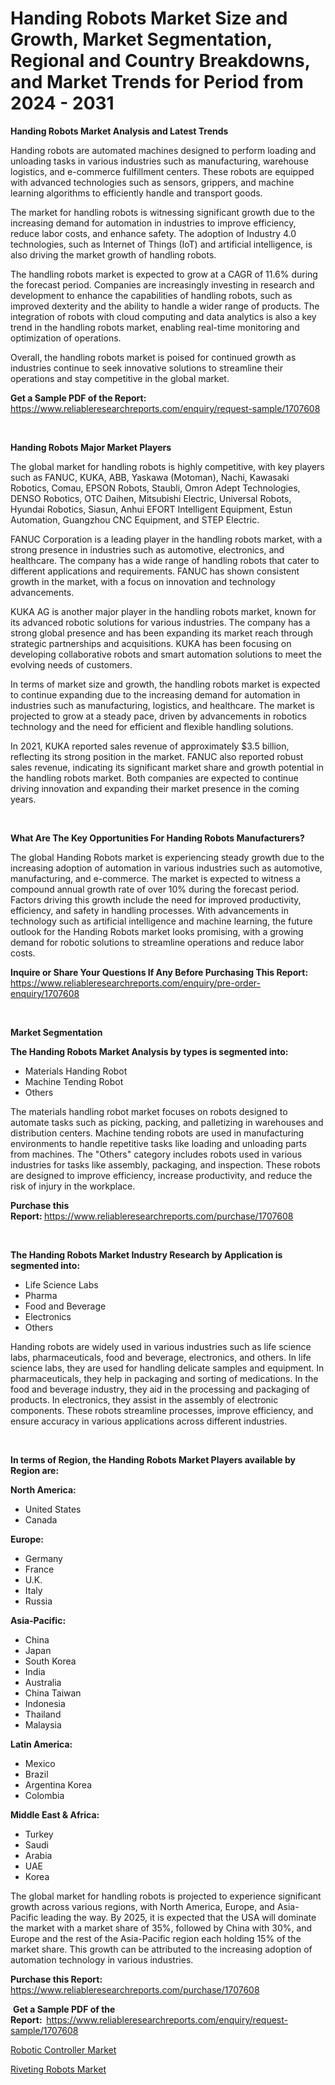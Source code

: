 <p><h1>Handing Robots Market Size and Growth, Market Segmentation, Regional and Country Breakdowns, and Market Trends for Period from 2024 -  2031</h1></p><p><strong>Handing Robots Market Analysis and Latest Trends</strong></p>
<p><p>Handing robots are automated machines designed to perform loading and unloading tasks in various industries such as manufacturing, warehouse logistics, and e-commerce fulfillment centers. These robots are equipped with advanced technologies such as sensors, grippers, and machine learning algorithms to efficiently handle and transport goods.</p><p>The market for handling robots is witnessing significant growth due to the increasing demand for automation in industries to improve efficiency, reduce labor costs, and enhance safety. The adoption of Industry 4.0 technologies, such as Internet of Things (IoT) and artificial intelligence, is also driving the market growth of handling robots.</p><p>The handling robots market is expected to grow at a CAGR of 11.6% during the forecast period. Companies are increasingly investing in research and development to enhance the capabilities of handling robots, such as improved dexterity and the ability to handle a wider range of products. The integration of robots with cloud computing and data analytics is also a key trend in the handling robots market, enabling real-time monitoring and optimization of operations.</p><p>Overall, the handling robots market is poised for continued growth as industries continue to seek innovative solutions to streamline their operations and stay competitive in the global market.</p></p>
<p><strong>Get a Sample PDF of the Report:&nbsp;</strong> <a href="https://www.reliableresearchreports.com/enquiry/request-sample/1707608">https://www.reliableresearchreports.com/enquiry/request-sample/1707608</a></p>
<p>&nbsp;</p>
<p><strong>Handing Robots Major Market Players</strong></p>
<p><p>The global market for handling robots is highly competitive, with key players such as FANUC, KUKA, ABB, Yaskawa (Motoman), Nachi, Kawasaki Robotics, Comau, EPSON Robots, Staubli, Omron Adept Technologies, DENSO Robotics, OTC Daihen, Mitsubishi Electric, Universal Robots, Hyundai Robotics, Siasun, Anhui EFORT Intelligent Equipment, Estun Automation, Guangzhou CNC Equipment, and STEP Electric.</p><p>FANUC Corporation is a leading player in the handling robots market, with a strong presence in industries such as automotive, electronics, and healthcare. The company has a wide range of handling robots that cater to different applications and requirements. FANUC has shown consistent growth in the market, with a focus on innovation and technology advancements.</p><p>KUKA AG is another major player in the handling robots market, known for its advanced robotic solutions for various industries. The company has a strong global presence and has been expanding its market reach through strategic partnerships and acquisitions. KUKA has been focusing on developing collaborative robots and smart automation solutions to meet the evolving needs of customers.</p><p>In terms of market size and growth, the handling robots market is expected to continue expanding due to the increasing demand for automation in industries such as manufacturing, logistics, and healthcare. The market is projected to grow at a steady pace, driven by advancements in robotics technology and the need for efficient and flexible handling solutions.</p><p>In 2021, KUKA reported sales revenue of approximately $3.5 billion, reflecting its strong position in the market. FANUC also reported robust sales revenue, indicating its significant market share and growth potential in the handling robots market. Both companies are expected to continue driving innovation and expanding their market presence in the coming years.</p></p>
<p>&nbsp;</p>
<p><strong>What Are The Key Opportunities For Handing Robots Manufacturers?</strong></p>
<p><p>The global Handing Robots market is experiencing steady growth due to the increasing adoption of automation in various industries such as automotive, manufacturing, and e-commerce. The market is expected to witness a compound annual growth rate of over 10% during the forecast period. Factors driving this growth include the need for improved productivity, efficiency, and safety in handling processes. With advancements in technology such as artificial intelligence and machine learning, the future outlook for the Handing Robots market looks promising, with a growing demand for robotic solutions to streamline operations and reduce labor costs.</p></p>
<p><strong>Inquire or Share Your Questions If Any Before Purchasing This Report:</strong> <a href="https://www.reliableresearchreports.com/enquiry/pre-order-enquiry/1707608">https://www.reliableresearchreports.com/enquiry/pre-order-enquiry/1707608</a></p>
<p>&nbsp;</p>
<p><strong>Market Segmentation</strong></p>
<p><strong>The Handing Robots Market Analysis by types is segmented into:</strong></p>
<p><ul><li>Materials Handing Robot</li><li>Machine Tending Robot</li><li>Others</li></ul></p>
<p><p>The materials handling robot market focuses on robots designed to automate tasks such as picking, packing, and palletizing in warehouses and distribution centers. Machine tending robots are used in manufacturing environments to handle repetitive tasks like loading and unloading parts from machines. The "Others" category includes robots used in various industries for tasks like assembly, packaging, and inspection. These robots are designed to improve efficiency, increase productivity, and reduce the risk of injury in the workplace.</p></p>
<p><strong>Purchase this Report:&nbsp;</strong><a href="https://www.reliableresearchreports.com/purchase/1707608">https://www.reliableresearchreports.com/purchase/1707608</a></p>
<p>&nbsp;</p>
<p><strong>The Handing Robots Market Industry Research by Application is segmented into:</strong></p>
<p><ul><li>Life Science Labs</li><li>Pharma</li><li>Food and Beverage</li><li>Electronics</li><li>Others</li></ul></p>
<p><p>Handing robots are widely used in various industries such as life science labs, pharmaceuticals, food and beverage, electronics, and others. In life science labs, they are used for handling delicate samples and equipment. In pharmaceuticals, they help in packaging and sorting of medications. In the food and beverage industry, they aid in the processing and packaging of products. In electronics, they assist in the assembly of electronic components. These robots streamline processes, improve efficiency, and ensure accuracy in various applications across different industries.</p></p>
<p>&nbsp;</p>
<p><strong>In terms of Region, the Handing Robots Market Players available by Region are:</strong></p>
<p>
    <p> <strong> North America: </strong>
        <ul>
            <li>United States</li>
            <li>Canada</li>
        </ul>
        </p> 
    <p> <strong> Europe: </strong>
        <ul>
            <li>Germany</li>
            <li>France</li>
            <li>U.K.</li>
            <li>Italy</li>
            <li>Russia</li>
        </ul>
        </p> 
    <p> <strong> Asia-Pacific: </strong>
        <ul>
            <li>China</li>
            <li>Japan</li>
            <li>South Korea</li>
            <li>India</li>
            <li>Australia</li>
            <li>China Taiwan</li>
            <li>Indonesia</li>
            <li>Thailand</li>
            <li>Malaysia</li>
        </ul>
        </p> 
    <p> <strong> Latin America: </strong>
        <ul>
            <li>Mexico</li>
            <li>Brazil</li>
            <li>Argentina Korea</li>
            <li>Colombia</li>
        </ul>
        </p> 
    <p> <strong> Middle East & Africa: </strong>
        <ul>
            <li>Turkey</li>
            <li>Saudi</li>
            <li>Arabia</li>
            <li>UAE</li>
            <li>Korea</li>
        </ul>
    </p>
    </p>
<p><p>The global market for handling robots is projected to experience significant growth across various regions, with North America, Europe, and Asia-Pacific leading the way. By 2025, it is expected that the USA will dominate the market with a market share of 35%, followed by China with 30%, and Europe and the rest of the Asia-Pacific region each holding 15% of the market share. This growth can be attributed to the increasing adoption of automation technology in various industries.</p></p>
<p><strong>Purchase this Report: </strong><a href="https://www.reliableresearchreports.com/purchase/1707608">https://www.reliableresearchreports.com/purchase/1707608</a></p>
<p>&nbsp;<strong>Get a Sample PDF of the Report:&nbsp;&nbsp;</strong><a href="https://www.reliableresearchreports.com/enquiry/request-sample/1707608">https://www.reliableresearchreports.com/enquiry/request-sample/1707608</a></p>
<p><strong></strong></p>
<p><p><a href="https://github.com/Whitneyboyettebo9kiw7yr13/Market-Research-Report-List-1/blob/main/robotic-controller-market.md">Robotic Controller Market</a></p><p><a href="https://github.com/sonuprakash1/Market-Research-Report-List-1/blob/main/riveting-robots-market.md">Riveting Robots Market</a></p></p>